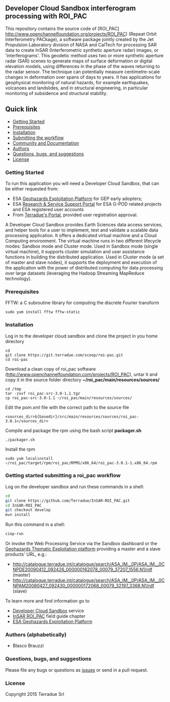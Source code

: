 ## Developer Cloud Sandbox interferogram processing with ROI_PAC

This repository contains the source code of [ROI_PAC] http://www.openchannelfoundation.org/projects/ROI_PAC) (Repeat Orbit Interferometry PACkage), a software package jointly created by the Jet Propulsion Laboratory division of NASA and CalTech for processing SAR data to create InSAR (Interferometric synthetic aperture radar) images, or 'interferograms'. This geodetic method uses two or more synthetic aperture radar (SAR) scenes to generate maps of surface deformation or digital elevation models, using differences in the phase of the waves returning to the radar sensor. The technique can potentially measure centimetre-scale changes in deformation over spans of days to years. It has applications for geophysical monitoring of natural hazards, for example earthquakes, volcanoes and landslides, and in structural engineering, in particular monitoring of subsidence and structural stability.

## Quick link

* [Getting Started](#getting-started)
* [Prerequisites](#prerequisites)
* [Installation](#installation)
* [Submitting the workflow](#submit)
* [Community and Documentation](#community)
* [Authors](#authors)
* [Questions, bugs, and suggestions](#questions)
* [License](#license)

### <a name="getting-started"></a>Getting Started

To run this application you will need a Developer Cloud Sandbox, that can be either requested from:
* ESA [Geohazards Exploitation Platform](https://geohazards-tep.eo.esa.int) for GEP early adopters;
* ESA [Research & Service Support Portal](http://eogrid.esrin.esa.int/cloudtoolbox/) for ESA G-POD related projects and ESA registered user accounts
* From [Terradue's Portal](http://www.terradue.com/partners), provided user registration approval.

A Developer Cloud Sandbox provides Earth Sciences data access services, and helper tools for a user to implement, test and validate a scalable data processing application. It offers a dedicated virtual machine and a Cloud Computing environment.
The virtual machine runs in two different lifecycle modes: Sandbox mode and Cluster mode.
Used in Sandbox mode (single virtual machine), it supports cluster simulation and user assistance functions in building the distributed application.
Used in Cluster mode (a set of master and slave nodes), it supports the deployment and execution of the application with the power of distributed computing for data processing over large datasets (leveraging the Hadoop Streaming MapReduce technology).

### <a name="prerequisites"></a> Prerequisites 

FFTW: a C subroutine library for computing the discrete Fourier transform
```
sudo yum install fftw fftw-static
```

### <a name="installation"></a>Installation

Log in to the developer cloud sandbox and clone the project in you home directory

```
cd 
git clone https://git.terradue.com/scoop/roi-pac.git
cd roi-pac
```
Download a clean copy of roi_pac software (http://www.openchannelfoundation.com/projects/ROI_PAC), untar it and copy it in the source folder directory **~/roi_pac/main/resources/sources/**
```
cd /tmp
tar -zxvf roi_pac-src-3.0-1.1.tgz
cp roi_pac-src-3.0-1.1 ~/roi_pac/main/resources/sources/
```
Edit the pom.xml file with the correct path to the source file
```
<sources_dir>${basedir}/src/main/resources/sources/roi_pac-3.0.1</sources_dir>
```
Compile and package the rpm using the bash script **packager.sh**
```
./packager.sh
```
Install the rpm
```
sudo yum localinstall ~/roi_pac/target/rpm/roi_pac/RPMS/x86_64/roi_pac-3.0.1-1.x86_64.rpm
```

### <a name="submit"></a>Getting started submitting a roi_pac workflow

Log on the developer sandbox and run these commands in a shell:

```bash
cd
git clone https://github.com/Terradue/InSAR-ROI_PAC.git
cd InSAR-ROI_PAC
git checkout develop
mvn install
```

Run this command in a shell:

```bash
ciop-run
```
Or invoke the Web Processing Service via the Sandbox dashboard or the [Geohazards Thematic Exploitation platform](https://geohazards-tep.eo.esa.int) providing a master and a slave products' URL, e.g.:

* http://catalogue.terradue.int/catalogue/search/ASA_IM__0P/ASA_IM__0CNPDE20090412_092426_000000162078_00079_37207_1556.N1/rdf (master)
* http://catalogue.terradue.int/catalogue/search/ASA_IM__0P/ASA_IM__0CNPAM20080427_092430_000000172068_00079_32197_3368.N1/rdf (slave)

To learn more and find information go to

* [Developer Cloud Sandbox](http://docs.terradue.com/developer) service
* [InSAR ROI_PAC](http://docs.terradue.com/developer/field/insar/tp_roi_pac) field guide chapter
* [ESA Geohazards Exploitation Platform](https://geohazards-tep.eo.esa.int)

### <a name="authors"></a>Authors (alphabetically)

* Blasco Brauzzi

### <a name="questions"></a>Questions, bugs, and suggestions

Please file any bugs or questions as [issues](https://git.terradue.com/scoop/roi-pac/issues/new) or send in a pull request.

### <a name="license"></a>License

Copyright 2015 Terradue Srl

